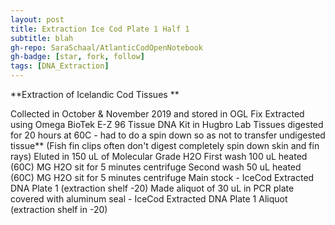 ```yaml
---
layout: post
title: Extraction Ice Cod Plate 1 Half 1
subtitle: blah
gh-repo: SaraSchaal/AtlanticCodOpenNotebook
gh-badge: [star, fork, follow]
tags: [DNA_Extraction]
---
```


**Extraction of Icelandic Cod Tissues **

Collected in October & November 2019 and stored in OGL Fix
Extracted using Omega BioTek E-Z 96 Tissue DNA Kit in Hugbro Lab
Tissues digested for 20 hours at 60C - had to do a spin down so as not to transfer undigested tissue** (Fish fin clips often don't digest completely spin down skin and fin rays)
Eluted in 150 uL of Molecular Grade H2O 
First wash 100 uL heated (60C) MG H2O sit for 5 minutes centrifuge
Second wash 50 uL heated (60C) MG H2O sit for 5 minutes centrifuge
Main stock - IceCod Extracted DNA Plate 1 (extraction shelf -20)
Made aliquot of 30 uL in PCR plate covered with aluminum seal -  IceCod Extracted DNA Plate 1 Aliquot (extraction shelf in -20)
